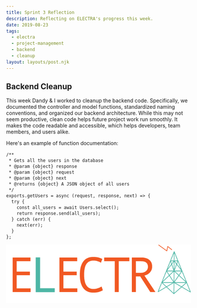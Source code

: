 ```yaml
---
title: Sprint 3 Reflection
description: Reflecting on ELECTRA's progress this week.
date: 2019-08-23
tags:
  - electra
  - project-management
  - backend
  - cleanup
layout: layouts/post.njk
---
```

## Backend Cleanup
This week Dandy & I worked to cleanup the backend code. Specifically, we documented the controller and model functions, standardized naming conventions, and organized our backend architecture. While this may not seem productive, clean code helps future project work run smoothly. It makes the code readable and accessible, which helps developers, team members, and users alike.

Here's an example of function documentation:

``` js/2/4
/**
 * Gets all the users in the database
 * @param {object} response
 * @param {object} request
 * @param {object} next
 * @returns {object} A JSON object of all users
 */
exports.getUsers = async (request, response, next) => {
  try {
    const all_users = await Users.select();
    return response.send(all_users);
  } catch (err) {
    next(err);
  }
};
```
![](https://github.com/brennannewton/blog/blob/master/img/electraLogoFinal.png)
